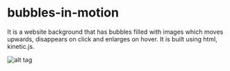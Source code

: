 bubbles-in-motion
=================

It is a website background that has bubbles filled with images which moves upwards, disappears on click and enlarges on hover. It is built using html, kinetic.js.

![alt tag](https://raw.githubusercontent.com/Bala04/bubbles-in-motion/master/img/Screenshot.png)
